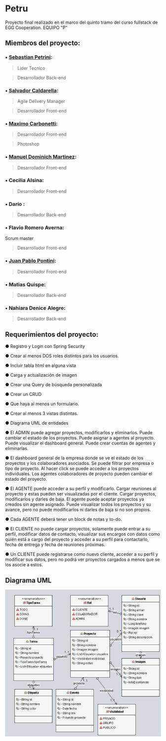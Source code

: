# Petru

Proyecto final realizado en el marco del quinto tramo del curso fullstack de EGG Cooperation. EQUIPO "P"

## Miembros del proyecto:

### •	[Sebastian Petrini](https://github.com/sebapetrini):

> Lider Tecnico

> Desarrollador Back-end

### •	[Salvador Caldarella](https://github.com/Salvatury):

> Agile Delivery Manager

> Desarrollador Front-end

### •	[Maximo Carbonetti](https://github.com/maximocarbonetti):

> Desarrollador Front-end

> Photoshop

### •	[Manuel Dominich Martinez](https://github.com/Dominiciss):

> Desarrollador Front-end

### •	Cecilia Alsina:

> Desarrollador Front-end

### • Darío :

> Desarrollador Back-end

### •	Flavio Romero Averna:

Scrum master

> Desarrollador Front-end

### •	[Juan Pablo Pontini](https://github.com/juampi21):

> Desarrollador Front-end

### •	Matias Quispe:

> Desarrollador Back-end

### •	Nahiara Denice Alegre:

> Desarrollador Back-end

## Requerimientos del proyecto:

● Registro y Login con Spring Security

● Crear al menos DOS roles distintos para los usuarios.

● Incluir tabla html en alguna vista

● Carga y actualización de imagen

● Crear una Query de búsqueda personalizada

● Crear un CRUD

● Que haya al menos un formulario.

● Crear al menos 3 vistas distintas.

● Diagrama UML de entidades

● El ADMIN puede agregar proyectos, modificarlos y eliminarlos. Puede cambiar
el estado de los proyectos. Puede asignar a agentes al proyecto. Puede visualizar
el dashboard general. Puede crear cuentas de agentes y eliminarlas.

● El dashboard general de la empresa donde se ve el estado de los proyectos y
los colaboradores asociados. Se puede filtrar por empresa o tipo de proyecto.
Al hacer click se puede acceder a los proyectos individuales. Los agentes
colaboradores de proyecto pueden cambiar el estado del proyecto.

● El AGENTE puede acceder a su perfil y modificarlo. Cargar reuniones al
proyecto y estas pueden ser visualizadas por el cliente. Cargar proyectos,
modificarlos y darles de baja. El agente puede aceptar proyectos ya creados
sin agente asignado. Puede visualizar todos los proyectos y su avance, pero
no puede modificarlos ni darles de baja si no son propios.

● Cada AGENTE deberá tener un block de notas y to-do.

● El CLIENTE no puede cargar proyectos, solamente puede entrar a su perfil,
modificar datos de contacto, visualizar sus encargos con datos como quién
está a cargo del proyecto y acceder a su perfil para contactarlo, fecha de
entrega y fecha de reuniones próximas.

● Un CLIENTE puede registrarse como nuevo cliente, acceder a su perfil y
modificar sus datos, pero no podrá ver proyectos cargados a menos que se los
asocie a estos.

## Diagrama UML

![Diagrama](diagrama.png "Diagrama UML del proyecto")
